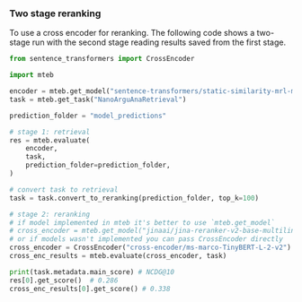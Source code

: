 ### Two stage reranking

To use a cross encoder for reranking. The following code shows a two-stage run with the second stage reading results saved from the first stage.

```python
from sentence_transformers import CrossEncoder

import mteb

encoder = mteb.get_model("sentence-transformers/static-similarity-mrl-multilingual-v1")
task = mteb.get_task("NanoArguAnaRetrieval")

prediction_folder = "model_predictions"

# stage 1: retrieval
res = mteb.evaluate(
    encoder,
    task,
    prediction_folder=prediction_folder,
)

# convert task to retrieval
task = task.convert_to_reranking(prediction_folder, top_k=100)

# stage 2: reranking
# if model implemented in mteb it's better to use `mteb.get_model`
# cross_encoder = mteb.get_model("jinaai/jina-reranker-v2-base-multilingual")
# or if models wasn't implemented you can pass CrossEncoder directly
cross_encoder = CrossEncoder("cross-encoder/ms-marco-TinyBERT-L-2-v2")
cross_enc_results = mteb.evaluate(cross_encoder, task)

print(task.metadata.main_score) # NCDG@10
res[0].get_score()  # 0.286
cross_enc_results[0].get_score() # 0.338
```
